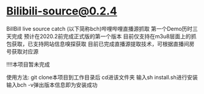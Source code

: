 # Bilibili-source@0.2.4
BillBill live source catch (以下简称bch)哔哩哔哩直播源抓取
第一个Demo历时三天完成
预计在2020.2前完成正式版的第一个版本
目前仅支持在m3u8层面上的抓包获取，已支持网站信息嗅探获取
目前已完成直播源提取技术，可根据直播间房号获取对应源

!!!!本项目暂未完成

使用方法:
git clone本项目到工作目录后
cd进该文件夹
输入sh install.sh进行安装
输入bch -v弹出版本信息即为安装成功
